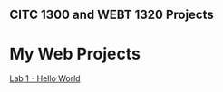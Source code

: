 ## CITC 1300 and WEBT 1320 Projects

<h1>My Web Projects</h1>
<a href="basic web desgn/index.html"> Lab 1 - Hello World<a>